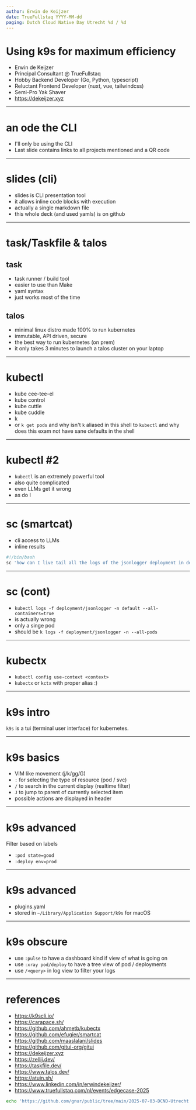 ```yaml
---
author: Erwin de Keijzer
date: TrueFullstaq YYYY-MM-dd 
paging: Dutch Cloud Native Day Utrecht %d / %d
---
```

# Using k9s for maximum efficiency

- Erwin de Keijzer
- Principal Consultant @ TrueFullstaq
- Hobby Backend Developer (Go, Python, typescript)
- Reluctant Frontend Developer (nuxt, vue, tailwindcss)
- Semi-Pro Yak Shaver
- https://dekeijzer.xyz

---
# an ode the CLI

- I'll only be using the CLI
- Last slide contains links to all projects mentioned and a QR code

---

# slides (cli)

- slides is CLI presentation tool
- it allows inline code blocks with execution
- actually a single markdown file
- this whole deck (and used yamls) is on github

---
# task/Taskfile & talos

## task

- task runner / build tool
- easier to use than Make
- yaml syntax
- just works most of the time

## talos

- minimal linux distro made 100% to run kubernetes
- immutable, API driven, secure
- the best way to run kubernetes (on prem)
- it only takes 3 minutes to launch a talos cluster on your laptop

---
# kubectl

- kube cee-tee-el
- kube control
- kube cuttle
- kube cuddle
- k
- or `k get pods` and why isn't `k` aliased in this shell to `kubectl` and why does this exam not have sane defaults in the shell

---
# kubectl #2

- `kubectl` is an extremely powerful tool
- also quite complicated
- even LLMs get it wrong
- as do I

---

# sc (smartcat)

- cli access to LLMs
- inline results

```bash
#!/bin/bash
sc 'how can I live tail all the logs of the jsonlogger deployment in de the default namespace with kubectl'
```

---
# sc (cont)

- `kubectl logs -f deployment/jsonlogger -n default --all-containers=true`
- is actually wrong
- only a singe pod
- should be `k logs -f deployment/jsonlogger -n --all-pods`
---

# kubectx

- `kubectl config use-context <context>`
- `kubectx` or `kctx` with proper alias :)

---
# k9s intro

`k9s` is a tui (terminal user interface) for kubernetes.

---

# k9s basics

- VIM like movement (j/k/gg/G)
- `:` for selecting the type of resource (pod / svc)
- `/` to search in the current display (realtime filter)
- `J` to jump to parent of currently selected item
- possible actions are displayed in header

---

# k9s advanced

Filter based on labels

- `:pod state=good`
- `:deploy env=prod`

---

# k9s advanced

- plugins.yaml
- stored in `~/Library/Application Support/k9s` for macOS

---
# k9s obscure

- use `:pulse` to have a dashboard kind if view of what is going on
- use `:xray pod/deploy` to have a tree view of pod / deployments
- use `/<query>` in log view to filter your logs

---

# references

- https://k9scli.io/
- https://carapace.sh/
- https://github.com/ahmetb/kubectx
- https://github.com/efugier/smartcat
- https://github.com/maaslalani/slides
- https://github.com/gitui-org/gitui
- https://dekeijzer.xyz
- https://zellij.dev/
- https://taskfile.dev/
- https://www.talos.dev/
- https://atuin.sh/
- https://www.linkedin.com/in/erwindekeijzer/
- https://www.truefullstaq.com/nl/events/edgecase-2025

```bash
echo 'https://github.com/gnur/public/tree/main/2025-07-03-DCND-Utrecht' | qrencode -t utf8
```
